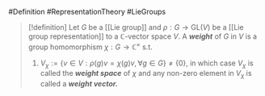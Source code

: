 #Definition #RepresentationTheory #LieGroups 

> [!definition]
> Let $G$ be a [[Lie group]] and $\rho:G\to \text{GL}(V)$ be a [[Lie group representation]] to a $\mathbb{C}$-vector space $V$. A ***weight*** of $G$ in $V$ is a group homomorphism $\chi:G\to \mathbb{C}^\times$ s.t. 
> 1. $V_{\chi}:=\{ v\in V:\rho(g)v=\chi(g)v,\forall g\in G \}\neq \{ 0 \}$, in which case $V_{\chi}$ is called the ***weight space*** of $\chi$ and any non-zero element in $V_{\chi}$ is called a ***weight vector.***